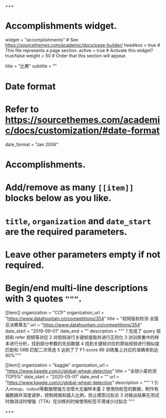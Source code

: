+++
# Accomplishments widget.
widget = "accomplishments"  # See https://sourcethemes.com/academic/docs/page-builder/
headless = true  # This file represents a page section.
active = true  # Activate this widget? true/false
weight = 50  # Order that this section will appear.

title = "比赛"
subtitle = ""

# Date format
#   Refer to https://sourcethemes.com/academic/docs/customization/#date-format
date_format = "Jan 2006"

# Accomplishments.
#   Add/remove as many `[[item]]` blocks below as you like.
#   `title`, `organization` and `date_start` are the required parameters.
#   Leave other parameters empty if not required.
#   Begin/end multi-line descriptions with 3 quotes `"""`.

[[item]]
  organization = "CCF"
  organization_url = "https://www.datafountain.cn/competitions/354"
  title = "视频版权检测   全国总决赛第五"
  url = "https://www.datafountain.cn/competitions/354"
  date_start = "2019-09-01"
  date_end = ""
  description = """
  1 完成了 query 视频和 refer 视频等对应
  2 对视频进行关键帧提取并进行正则化
  3 对训练集中的样本进行分析，找到部分参数的先验数据
  4 找到关键帧对应的原始视频进行相似度匹配和 ORB 匹配二次筛选
  5 达到了了 F1-score 86 训练集上对应的准确率到达 90%"""
             


[[item]]
  organization = "kaggle"
  organization_url = "https://www.kaggle.com/c/global-wheat-detection"
  title = "全球小麦检测  TOP5%"
  date_start = "2020-05-01"
  date_end = ""
  url = "https://www.kaggle.com/c/global-wheat-detection"
  description = """
  1 引入mixup，cutout等数据增强方法增大无偏样本量
  2 使用伪标签的数据，制作有偏数据并深度调參，控制阈值和插入比例，防止模型过拟合
  3 对输出结果在测试时做测试时增强（TTA）在训练的时候使用标签平滑减少过拟合
  """
  

+++
